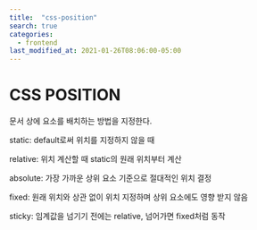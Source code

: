 ```yaml
---
title:  "css-position"
search: true
categories: 
  - frontend
last_modified_at: 2021-01-26T08:06:00-05:00
---
```


# CSS POSITION

문서 상에 요소를 배치하는 방법을 지정한다.



static: default로써 위치를 지정하지 않을 때

relative: 위치 계산할 때 static의 원래 위치부터 계산

absolute: 가장 가까운 상위 요소 기준으로 절대적인 위치 결정

fixed: 원래 위치와 상관 없이 위치 지정하며 상위 요소에도 영향 받지 않음

sticky: 임계값을 넘기기 전에는 relative, 넘어가면 fixed처럼 동작

